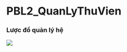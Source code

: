 # PBL2_QuanLyThuVien
<h3> Lược đồ quản lý hệ  </h3>

<img src="[./img_md/LapMach.png](https://drive.google.com/file/d/1oNRlII4aJOS_YzCyWM1Jd-oMjXherGKE/view?usp=sharing)https://drive.google.com/file/d/1oNRlII4aJOS_YzCyWM1Jd-oMjXherGKE/view?usp=sharing" width="" height="">
